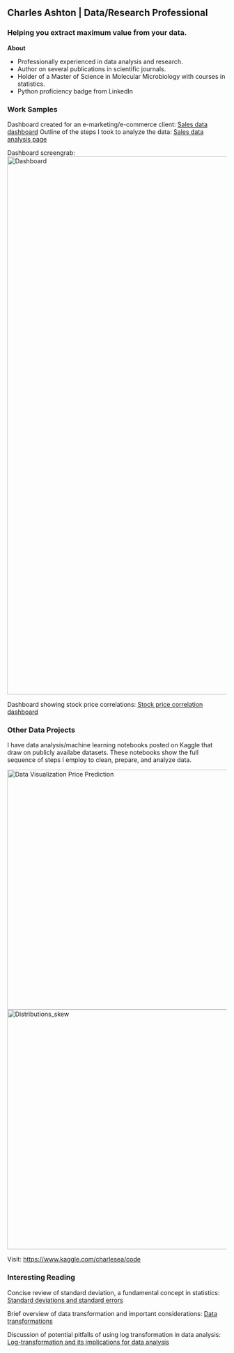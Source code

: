 ## Charles Ashton | Data/Research Professional
### Helping you extract maximum value from your data.

__About__
- Professionally experienced in data analysis and research.
- Author on several publications in scientific journals.
- Holder of a Master of Science in Molecular Microbiology with courses in statistics.
- Python proficiency badge from LinkedIn

### Work Samples

Dashboard created for an e-marketing/e-commerce client: [Sales data dashboard](https://order-data-analysis-dashboard.onrender.com/)
Outline of the steps I took to analyze the data: [Sales data analysis page](/sales-data-analysis.md)

Dashboard screengrab: <img width="1234" alt="Dashboard" src="https://user-images.githubusercontent.com/93352455/229388397-4e00e2d0-2815-4665-9431-48ebf4f59297.png">

Dashboard showing stock price correlations: [Stock price correlation dashboard](https://charles1a-stock-correlations-stock-correlations-app-t9rt1p.streamlit.app/)

### Other Data Projects

I have data analysis/machine learning notebooks posted on Kaggle that draw on publicly availabe datasets. These notebooks show the full sequence of steps I employ to clean, prepare, and analyze data.

<img width="550" alt="Data Visualization   Price Prediction" src="https://user-images.githubusercontent.com/93352455/168410218-921a59a2-f16b-4df0-af09-3cff8c7d8b1b.png">

<img width="550" alt="Distributions_skew" src="https://user-images.githubusercontent.com/93352455/168410225-6263e39e-8d06-4f1e-8756-b54f0dc9e3f7.png">

Visit: https://www.kaggle.com/charlesea/code

### Interesting Reading

Concise review of standard deviation, a fundamental concept in statistics: [Standard deviations and standard errors](https://pubmed.ncbi.nlm.nih.gov/16223828/)

Brief overview of data transformation and important considerations: [Data transformations](https://www.biostathandbook.com/transformation.html)

Discussion of potential pitfalls of using log transformation in data analysis: [Log-transformation and its implications for data analysis](https://www.ncbi.nlm.nih.gov/pmc/articles/PMC4120293/)
